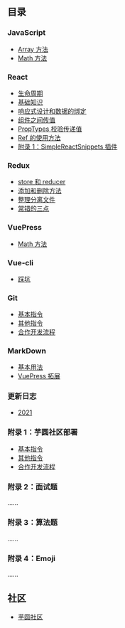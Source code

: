 ## 目录

### JavaScript

- <a href="https://inhamirei.github.io/JavaScript/Array/" target="_blank">Array 方法</a>
- <a href="https://inhamirei.github.io/JavaScript/Math/" target="_blank">Math 方法</a>

### React

- <a href="https://inhamirei.github.io/React/LifeCycle/" target="_blank">生命周期</a>
- <a href="https://inhamirei.github.io/React/ReactBasic/" target="_blank">基础知识</a>
- <a href="https://inhamirei.github.io/React/ResponsiveAndData/" target="_blank">响应式设计和数据的绑定</a>
- <a href="https://inhamirei.github.io/React/ComponentValue/" target="_blank">组件之间传值</a>
- <a href="https://inhamirei.github.io/React/PropTypes/" target="_blank">PropTypes 校验传递值</a>
- <a href="https://inhamirei.github.io/React/UseRef/" target="_blank">Ref 的使用方法</a>
- <a href="https://inhamirei.github.io/React/Plug-in/" target="_blank">附录 1：SimpleReactSnippets 插件</a>

### Redux

- <a href="https://inhamirei.github.io/Redux/StoreReducer/" target="_blank">store 和 reducer</a>
- <a href="https://inhamirei.github.io/Redux/AddAndDelete/" target="_blank">添加和删除方法</a>
- <a href="https://inhamirei.github.io/Redux/OrganizeDocuments/" target="_blank">整理分离文件</a>
- <a href="https://inhamirei.github.io/Redux/IimportantPoints/" target="_blank">常错的三点</a>

### VuePress

- <a href="https://inhamirei.github.io/JavaScript/Math/" target="_blank">Math 方法</a>

### Vue-cli

- <a href="https://inhamirei.github.io/vuePress/stepPit/" target="_blank">踩坑</a>

### Git

- <a href="https://inhamirei.github.io/Git/GitCommon/" target="_blank">基本指令</a>
- <a href="https://inhamirei.github.io/Git/GitOther/" target="_blank">其他指令</a>
- <a href="https://inhamirei.github.io/Git/GitPractice/" target="_blank">合作开发流程</a>

### MarkDown

- <a href="https://inhamirei.github.io/MarkDown/BaseUse/" target="_blank">基本用法</a>
- <a href="https://inhamirei.github.io/MarkDown/VuePress/" target="_blank">VuePress 拓展</a>

### 更新日志

- <a href="https://inhamirei.github.io/update/update_2021/" target="_blank">2021</a>

### 附录 1：芋圆社区部署

- <a href="https://inhamirei.github.io/community/OutLine/" target="_blank">基本指令</a>
- <a href="https://inhamirei.github.io/community/FinalShell/" target="_blank">其他指令</a>
- <a href="https://inhamirei.github.io/community/Other/" target="_blank">合作开发流程</a>

### 附录 2：面试题

……

### 附录 3：算法题

……

### 附录 4：Emoji

……

## 社区

- <a href="https://inhami.com/" target="_blank">芋圆社区</a>
